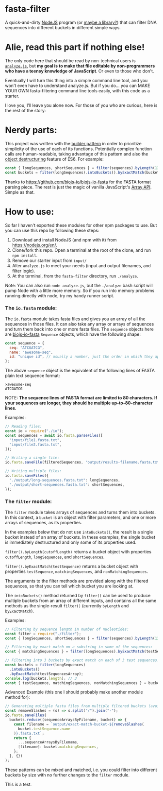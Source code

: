 # fasta-filter

A quick-and-dirty [NodeJS](https://nodejs.org/en/) program (or [maybe a library?](<https://en.wikipedia.org/wiki/Library_(computing)>)) that can filter DNA sequences into different buckets in different simple ways.

# Alie, read this part if nothing else!

The only code here that should be read by non-technical users is [`analyze.js`](https://github.com/mturley/fasta-filter/blob/master/js/analyze.js), but **my goal is to make that file editable by non-programmers who have a teensy knowledge of JavaScript**. Or even to those who don't.

Eventually I will turn this thing into a simple command line tool, and you won't even have to understand analyze.js. But if you do... you can MAKE YOUR OWN fasta-filtering command line tools easily, with this code as a starter.

I love you, I'll leave you alone now. For those of you who are curious, here is the rest of the story:

# Nerdy parts:

This project was written with the [builder pattern](https://en.wikipedia.org/wiki/Builder_pattern) in order to prioritize simplicity of the use of each of its functions. Potentially complex function calls are human-readable, taking advantage of this pattern and also the [object destructuring](https://javascript.info/destructuring-assignment#object-destructuring) feature of ES6. For example:

```js
const { longSequences, shortSequences } = filter(sequences).byLength(1300);
const buckets = filter(longSequences).intoBuckets().byExactMatch(bucketTests);
```

Thanks to https://github.com/biojs-io/biojs-io-fasta for the FASTA format parsing piece.
The rest is just the magic of vanilla JavaScript's [Array API](https://developer.mozilla.org/en-US/docs/Web/JavaScript/Reference/Global_Objects/Array). Simple as that.

# How to use:

So far I haven't exported these modules for other npm packages to use. But you can use this repo by following these steps:

1. Download and install NodeJS (and npm with it) from https://nodejs.org/en/.
2. Clone/fork this repo. Open a terminal at the root of the clone, and run `npm install`.
3. Remove our starter input from `input/`
4. Alter `analyze.js` to meet your needs (input and output filenames, and filter logic).
5. At the terminal, from the `fasta-filter` directory, run `./analyze`.

Note: You can also run `node analyze.js`, but the `./analyze` bash script will pump Node with a little more memory. So if you run into memory problems running directly with node, try my handy runner script.

### The `io.fasta` module:

The `io.fasta` module takes fasta files and gives you an array of all the sequences in those files.
It can also take any array or arrays of sequences and turn them back into one or more fasta files.
The `sequence` objects here are [biojs-io-fasta](https://github.com/biojs-io/biojs-io-fasta) `Sequence` objects, which have the following shape:

```js
const sequence = {
  seq: "ATCGATCG",
  name: "awesome-seq",
  id: "unique id", // usually a number, just the order in which they appeared in the fasta file
};
```

The above `sequence` object is the equivalent of the following lines of FASTA plain text sequence format:

```
>awesome-seq
ATCGATCG
```

NOTE: **The sequence lines of FASTA format are limited to 80 characters. If your sequences are longer, they should be multiple up-to-80-character lines.**

Examples:

```js
// Reading files:
const io = require("./io");
const sequences = await io.fasta.parseFiles([
  "input/file1.fasta.txt",
  "input/file2.fasta.txt",
]);

// Writing a single file:
io.fasta.saveFile(filteredSequences, "output/results-filename.fasta.txt");

// Writing multiple files:
io.fasta.saveFiles({
  "./output/long-sequences.fasta.txt": longSequences,
  "./output/short-sequences.fasta.txt": shortSequences,
});
```

### The `filter` module:

The `filter` module takes arrays of sequences and turns them into buckets.
In this context, a `bucket` is an object with filter parameters, and one or more arrays of sequences, as its properties.

In the examples below that do not use `intoBuckets()`, the result is a single bucket instead of an array of buckets. In these examples, the single bucket is immediately destructured and only some of its properties used.

`filter().byLength(cutoffLength)` returns a bucket object with properties `cutoffLength`, `longSequences`, and `shortSequences`.

`filter().byExactMatch(testSequence)` returns a bucket object with properties `testSequence`, `matchingSequences`, and `nonMatchingSequences`.

The arguments to the filter methods are provided along with the filtered sequences, so that you can tell which bucket you are looking at.

The `intoBuckets()` method returned by `filter()` can be used to produce multiple buckets from an array of different inputs, and contains all the same methods as the single-result `filter()` (currently `byLength` and `byExactMatch`).

Examples:

```js
// Filtering by sequence length in number of nucleotides:
const filter = require("./filter");
const { longSequences, shortSequences } = filter(sequences).byLength(1300);

// Filtering by exact match on a substring in some of the sequences:
const { matchingSequences } = filter(longSequences).byExactMatch(testSequence);

// Filtering into 3 buckets by exact match on each of 3 test sequences:
const buckets = filter(longSequences)
  .intoBuckets()
  .byExactMatch(testSequencesArray);
console.log(buckets.length); // 3
const { testSequence, matchingSequences, nonMatchingSequences } = buckets[2];
```

Advanced Example (this one I should probably make another module method for):

```js
// Generating multiple fasta files from multiple filtered buckets (avoiding slashes in filenames):
const removeSlashes = (s) => s.split("/").join("-");
io.fasta.saveFiles(
  buckets.reduce((sequenceArraysByFilename, bucket) => {
    const filename = `output/exact-match-bucket-${removeSlashes(
      bucket.testSequence.name
    )}.fasta.txt`;
    return {
      ...sequenceArraysByFilename,
      [filename]: bucket.matchingSequences,
    };
  }, {})
);
```

These patterns can be mixed and matched, i.e. you could filter into different buckets by size with no further changes to the `filter` module.

This is a test.
